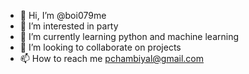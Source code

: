 - 👋 Hi, I’m @boi079me
- 👀 I’m interested in party
- 🌱 I’m currently learning python and machine learning
- 💞️ I’m looking to collaborate on projects
- 📫 How to reach me pchambiyal@gmail.com

<!---
boi079me/boi079me is a ✨ special ✨ repository because its `README.md` (this file) appears on your GitHub profile.
You can click the Preview link to take a look at your changes.
--->
